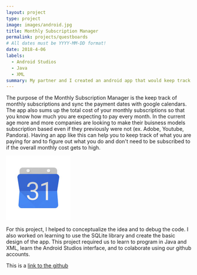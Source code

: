 ```yaml
---
layout: project
type: project
image: images/android.jpg
title: Monthly Subscription Manager
permalink: projects/questboards
# All dates must be YYYY-MM-DD format!
date: 2018-4-06
labels:
  - Android Studios
  - Java
  - XML
summary: My partner and I created an android app that would keep track of a user's monthly subscription and sync it with google calendars.
---
```




The purpose of the Monthly Subscription Manager is the keep track of monthly subscriptions and sync the payment dates with google calendars. The app also sums up the total cost of your monthly subscriptions so that you know how much you are expecting to pay every month. In the current age more and more companies are looking to make their buisness models subscription based even if they previously were not (ex. Adobe, Youtube, Pandora). Having an app like this can help you to keep track of what you are paying for and to figure out what you do and don't need to be subscribed to if the overall monthly cost gets to high.

<img class="ui medium left circular image" src="../images/calendar.jpg">


For this project, I helped to conceptualize the idea and to debug the code. I also worked on learning to use the SQLite library and create the basic design of the app. This project required us to learn to program in Java and XML, learn the Android Studios interface, and to colaborate using our github accounts.

This is a [link to the github](https://github.com/barryabe/EE396_E13)
